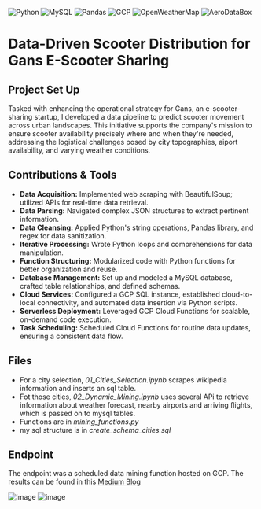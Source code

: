 ![Python](https://img.shields.io/badge/Python-3776AB?style=for-the-badge&logo=python&logoColor=white)
![MySQL](https://img.shields.io/badge/MySQL-00000F?style=for-the-badge&logo=mysql&logoColor=white)
![Pandas](https://img.shields.io/badge/pandas-%23150458.svg?style=for-the-badge&logo=pandas&logoColor=white)
![GCP](https://img.shields.io/badge/GCP-4285F4?style=for-the-badge&logo=google-cloud&logoColor=white)
![OpenWeatherMap](https://img.shields.io/badge/OpenWeatherMap-F7A600?style=for-the-badge&logo=openweathermap&logoColor=white)
![AeroDataBox](https://img.shields.io/badge/AeroDataBox-007D8A?style=for-the-badge&logo=airplane&logoColor=white)

# Data-Driven Scooter Distribution for Gans E-Scooter Sharing

## Project Set Up
Tasked with enhancing the operational strategy for Gans, an e-scooter-sharing startup, I developed a data pipeline to predict scooter movement across urban landscapes. 
This initiative supports the company's mission to ensure scooter availability precisely where and when they're needed, addressing the logistical challenges posed by city topographies, aiport availability, and varying weather conditions.

## Contributions & Tools
- **Data Acquisition:** Implemented web scraping with BeautifulSoup; utilized APIs for real-time data retrieval.
- **Data Parsing:** Navigated complex JSON structures to extract pertinent information.
- **Data Cleansing:** Applied Python's string operations, Pandas library, and regex for data sanitization.
- **Iterative Processing:** Wrote Python loops and comprehensions for data manipulation.
- **Function Structuring:** Modularized code with Python functions for better organization and reuse.
- **Database Management:** Set up and modeled a MySQL database, crafted table relationships, and defined schemas.
- **Cloud Services:** Configured a GCP SQL instance, established cloud-to-local connectivity, and automated data insertion via Python scripts.
- **Serverless Deployment:** Leveraged GCP Cloud Functions for scalable, on-demand code execution.
- **Task Scheduling:** Scheduled Cloud Functions for routine data updates, ensuring a consistent data flow.


## Files
- For a city selection, *01_Cities_Selection.ipynb* scrapes wikipedia information and inserts an sql table.
- Fot those cities, *02_Dynamic_Mining.ipynb* uses several APi to retrieve information about weather forecast, nearby airports and arriving flights, which is passed on to mysql tables.
- Functions are in *mining_functions.py*
- my sql structure is in *create_schema_cities.sql*

## Endpoint
The endpoint was a scheduled data mining function hosted on GCP. The results can be found in this [Medium Blog](https://medium.com/@nix-niemand/a-strong-alliance-mysql-and-python-195708ef880a) 


![image](https://github.com/mathlamm/Data-Science-Portfolio/assets/43820711/80d3df58-a965-4358-bc68-669ec84356ac)
![image](https://github.com/mathlamm/Data-Science-Portfolio/assets/43820711/9cbacaa5-8714-44bb-864e-46db01128a5b)

